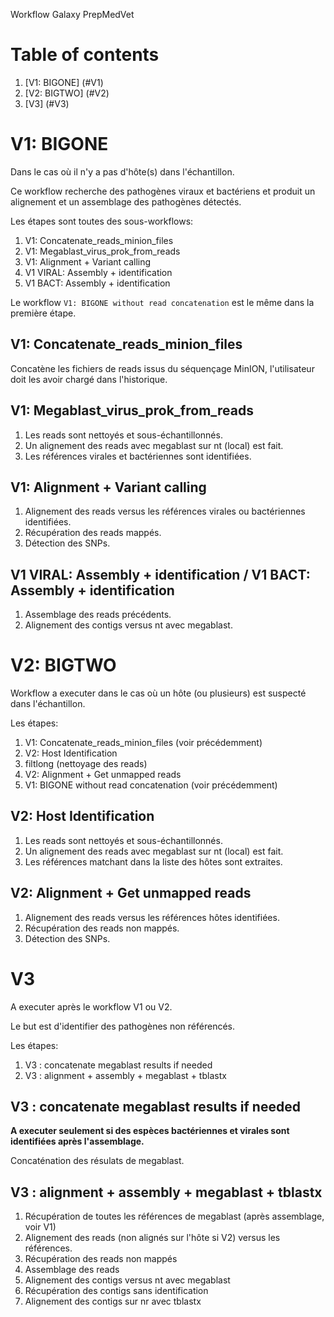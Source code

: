 Workflow Galaxy PrepMedVet

# Table of contents
1. [V1: BIGONE] (#V1) 
2. [V2: BIGTWO] (#V2)
3. [V3] (#V3)

# V1: BIGONE

Dans le cas où il n'y a pas d'hôte(s) dans l'échantillon.

Ce workflow recherche des pathogènes viraux et bactériens et produit un alignement
et un assemblage des pathogènes détectés.

Les étapes sont toutes des sous-workflows:
1. V1: Concatenate_reads_minion_files
2. V1: Megablast_virus_prok_from_reads
3. V1: Alignment + Variant calling
4. V1 VIRAL: Assembly + identification
5. V1 BACT: Assembly + identification

Le workflow ```V1: BIGONE without read concatenation``` est le même dans la première étape.

## V1: Concatenate_reads_minion_files

Concatène les fichiers de reads issus du séquençage MinION, l'utilisateur doit les avoir chargé dans l'historique.

## V1: Megablast_virus_prok_from_reads

1. Les reads sont nettoyés et sous-échantillonnés.
2. Un alignement des reads avec megablast sur nt (local) est fait.
3. Les références virales et bactériennes sont identifiées.

## V1: Alignment + Variant calling

1. Alignement des reads versus les références virales ou bactériennes identifiées.
2. Récupération des reads mappés.
3. Détection des SNPs.

## V1 VIRAL: Assembly + identification / V1 BACT: Assembly + identification

1. Assemblage des reads précédents.
2. Alignement des contigs versus nt avec megablast.


# V2: BIGTWO

Workflow a executer dans le cas où un hôte (ou plusieurs) est suspecté dans l'échantillon.

Les étapes:
1. V1: Concatenate_reads_minion_files (voir précédemment)
2. V2: Host Identification
3. filtlong (nettoyage des reads)
4. V2: Alignment + Get unmapped reads
5. V1: BIGONE without read concatenation (voir précédemment)

## V2: Host Identification

1. Les reads sont nettoyés et sous-échantillonnés.
2. Un alignement des reads avec megablast sur nt (local) est fait.
3. Les références matchant dans la liste des hôtes sont extraites.

## V2: Alignment + Get unmapped reads

1. Alignement des reads versus les références hôtes identifiées.
3. Récupération des reads non mappés.
3. Détection des SNPs.

# V3

A executer après le workflow V1 ou V2.

Le but est d'identifier des pathogènes non référencés.

Les étapes:
1. V3 : concatenate megablast results if needed
2. V3 : alignment + assembly + megablast + tblastx

## V3 : concatenate megablast results if needed

**A executer seulement si des espèces bactériennes et virales sont identifiées après l'assemblage.**

Concaténation des résulats de megablast.

## V3 : alignment + assembly + megablast + tblastx

1. Récupération de toutes les références de megablast (après assemblage, voir V1)
2. Alignement des reads (non alignés sur l'hôte si V2) versus les références.
3. Récupération des reads non mappés
4. Assemblage des reads
5. Alignement des contigs versus nt avec megablast
6. Récupération des contigs sans identification
7. Alignement des contigs sur nr avec tblastx



